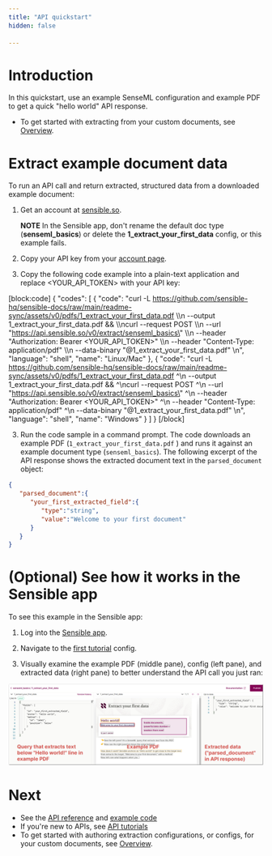 ```yaml
---
title: "API quickstart"
hidden: false

---
```


Introduction
====
In this quickstart, use an example SenseML configuration and example PDF to get a quick "hello world" API response. 



- To get started with extracting from your custom documents, see [Overview](doc:overview).




Extract example document data
=====

To run an API call and return extracted, structured data from a downloaded example document: 


1. Get an account at [sensible.so](https://app.sensible.so/register).

    **NOTE** In the Sensible app, don't rename the default doc type (**senseml_basics**) or delete the **1_extract_your_first_data** config, or this example fails. 

1. Copy your API key from your [account page](https://app.sensible.so/account/).

2. Copy the following code example into a plain-text application and replace <YOUR_API_TOKEN> with your API key:

[block:code]
{
  "codes": [
    {
      "code": "curl -L https://github.com/sensible-hq/sensible-docs/raw/main/readme-sync/assets/v0/pdfs/1_extract_your_first_data.pdf \\\n  --output 1_extract_your_first_data.pdf && \\\ncurl --request POST \\\n  --url \"https://api.sensible.so/v0/extract/senseml_basics\" \\\n  --header \"Authorization: Bearer <YOUR_API_TOKEN>\" \\\n  --header \"Content-Type: application/pdf\" \\\n  --data-binary \"@1_extract_your_first_data.pdf\" \n",
      "language": "shell",
      "name": "Linux/Mac"
    },
    {
      "code": "curl -L https://github.com/sensible-hq/sensible-docs/raw/main/readme-sync/assets/v0/pdfs/1_extract_your_first_data.pdf ^\n  --output 1_extract_your_first_data.pdf && ^\ncurl --request POST ^\n  --url \"https://api.sensible.so/v0/extract/senseml_basics\" ^\n  --header \"Authorization: Bearer <YOUR_API_TOKEN>\" ^\n  --header \"Content-Type: application/pdf\" ^\n  --data-binary \"@1_extract_your_first_data.pdf\" \n",
      "language": "shell",
      "name": "Windows"
    }
  ]
}
[/block]

3. Run the code sample in a command prompt. The code downloads an example PDF (`1_extract_your_first_data.pdf` ) and runs it against an example document type (`senseml_basics`). The following excerpt of the API response shows the extracted document text in the `parsed_document` object: 

```json
{
   "parsed_document":{
      "your_first_extracted_field":{
         "type":"string",
         "value":"Welcome to your first document"
      }
   }
}
```

 

(Optional) See how it works in the Sensible app
=====

To see this example in the Sensible app:

1. Log into the [Sensible app](https://app.sensible.so/signin/).

2. Navigate to the [first tutorial](https://app.sensible.so/editor/?d=senseml_basics&c=1_extract_your_first_data&g=1_extract_your_first_data) config.
   
3. Visually examine the example PDF (middle pane), config (left pane), and extracted data (right pane) to better understand the API call you just ran:
   

![q](https://raw.githubusercontent.com/sensible-hq/sensible-docs/main/readme-sync/assets/v0/images/final/quick_1.png) 



Next
===

- See the [API reference](https://docs.sensible.so/reference/choosing-an-endpoint) and [example code](https://github.com/sensible-hq/sensible-code-examples)
- If you're new to APIs, see [API tutorials](doc:api-tutorials)
- To get started with authoring extraction configurations, or configs, for your custom documents, see [Overview](doc:overview).
